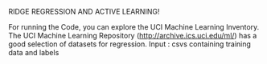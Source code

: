RIDGE REGRESSION AND ACTIVE LEARNING!

For running the Code, you can explore the UCI Machine Learning Inventory. The UCI Machine Learning Repository (http://archive.ics.uci.edu/ml/) has a good selection of datasets for regression.
Input : csvs containing training data and labels 
